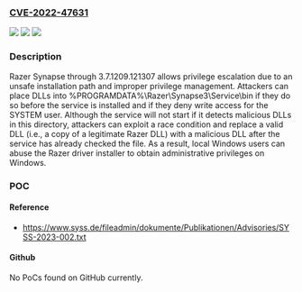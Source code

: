 ### [CVE-2022-47631](https://cve.mitre.org/cgi-bin/cvename.cgi?name=CVE-2022-47631)
![](https://img.shields.io/static/v1?label=Product&message=n%2Fa&color=blue)
![](https://img.shields.io/static/v1?label=Version&message=n%2Fa&color=blue)
![](https://img.shields.io/static/v1?label=Vulnerability&message=n%2Fa&color=brighgreen)

### Description

Razer Synapse through 3.7.1209.121307 allows privilege escalation due to an unsafe installation path and improper privilege management. Attackers can place DLLs into %PROGRAMDATA%\Razer\Synapse3\Service\bin if they do so before the service is installed and if they deny write access for the SYSTEM user. Although the service will not start if it detects malicious DLLs in this directory, attackers can exploit a race condition and replace a valid DLL (i.e., a copy of a legitimate Razer DLL) with a malicious DLL after the service has already checked the file. As a result, local Windows users can abuse the Razer driver installer to obtain administrative privileges on Windows.

### POC

#### Reference
- https://www.syss.de/fileadmin/dokumente/Publikationen/Advisories/SYSS-2023-002.txt

#### Github
No PoCs found on GitHub currently.

